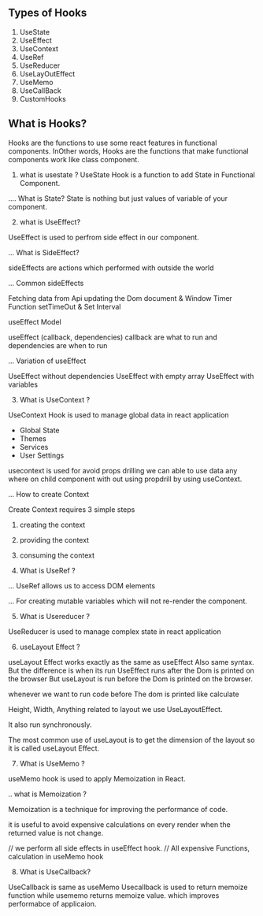 ## Types of Hooks

1. UseState
2. UseEffect
3. UseContext
4. UseRef
5. UseReducer
6. UseLayOutEffect
7. UseMemo
8. UseCallBack
9. CustomHooks

## What is Hooks?

Hooks are the functions to use some react features in functional components.
InOther words, Hooks are the functions that make functional components work like class component.

1. what is usestate ?
   UseState Hook is a function to add State in Functional Component.

.... What is State?
State is nothing but just values of variable of your component.

2. what is UseEffect?

UseEffect is used to perfrom side effect in our component.

... What is SideEffect?

sideEffects are actions which performed with outside the world

... Common sideEffects

Fetching data from Api
updating the Dom document & Window
Timer Function setTimeOut & Set Interval

useEffect Model

useEffect (callback, dependencies) callback are what to run and dependencies are when to run

... Variation of useEffect

UseEffect without dependencies
UseEffect with empty array
UseEffect with variables

3. What is UseContext ?

UseContext Hook is used to manage global data in react application

- Global State
- Themes
- Services
- User Settings

usecontext is used for avoid props drilling we can able to use data any where on child component with out using propdrill by using useContext.

... How to create Context

Create Context requires 3 simple steps

1. creating the context
2. providing the context
3. consuming the context

4. What is UseRef ?

... UseRef allows us to access DOM elements

... For creating mutable variables which will not re-render the component.

5. What is Usereducer ?

UseReducer is used to manage complex state in react application

6. useLayout Effect ?

useLayout Effect works exactly as the same as useEffect Also same syntax. But the difference is when its run UseEffect runs after the Dom is printed on the browser But useLayout is run before the Dom is printed on the browser.

whenever we want to run code before The dom is printed like calculate

Height,
Width,
Anything related to layout we use UseLayoutEffect.

It also run synchronously.

The most common use of useLayout is to get the dimension of the layout so it is called useLayout Effect.

7. What is UseMemo ?

useMemo hook is used to apply Memoization in React.

.. what is Memoization ?

Memoization is a technique for improving the performance of code.

it is useful to avoid expensive calculations on every render when the returned value is not change.

// we perform all side effects in useEffect hook.
// All expensive Functions, calculation in useMemo hook

8. What is UseCallback?

UseCallback is same as useMemo Usecallback is used to return memoize function while usememo returns memoize value. which improves performabce of applicaion.
